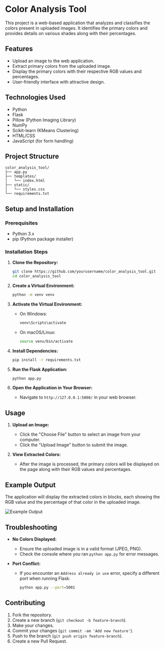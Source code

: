 # Color Analysis Tool

This project is a web-based application that analyzes and classifies the colors present in uploaded images. It identifies the primary colors and provides details on various shades along with their percentages.

## Features

- Upload an image to the web application.
- Extract primary colors from the uploaded image.
- Display the primary colors with their respective RGB values and percentages.
- User-friendly interface with attractive design.

## Technologies Used

- Python
- Flask
- Pillow (Python Imaging Library)
- NumPy
- Scikit-learn (KMeans Clustering)
- HTML/CSS
- JavaScript (for form handling)

## Project Structure

```
color_analysis_tool/
├── app.py
├── templates/
│   └── index.html
├── static/
│   └── styles.css
└── requirements.txt
```

## Setup and Installation

### Prerequisites

- Python 3.x
- pip (Python package installer)

### Installation Steps

1. **Clone the Repository:**

    ```bash
    git clone https://github.com/yourusername/color_analysis_tool.git
    cd color_analysis_tool
    ```

2. **Create a Virtual Environment:**

    ```bash
    python -m venv venv
    ```

3. **Activate the Virtual Environment:**

    - On Windows:
    
        ```bash
        venv\Scripts\activate
        ```
        
    - On macOS/Linux:
    
        ```bash
        source venv/bin/activate
        ```

4. **Install Dependencies:**

    ```bash
    pip install -r requirements.txt
    ```

5. **Run the Flask Application:**

    ```bash
    python app.py
    ```

6. **Open the Application in Your Browser:**

    - Navigate to `http://127.0.0.1:5000/` in your web browser.

## Usage

1. **Upload an Image:**
    - Click the "Choose File" button to select an image from your computer.
    - Click the "Upload Image" button to submit the image.

2. **View Extracted Colors:**
    - After the image is processed, the primary colors will be displayed on the page along with their RGB values and percentages.

## Example Output

The application will display the extracted colors in blocks, each showing the RGB value and the percentage of that color in the uploaded image.

![Example Output](https://i.imgur.com/Qu6uHcK.png)

## Troubleshooting

- **No Colors Displayed:**
  - Ensure the uploaded image is in a valid format (JPEG, PNG).
  - Check the console where you ran `python app.py` for error messages.

- **Port Conflict:**
  - If you encounter an `Address already in use` error, specify a different port when running Flask:
  
    ```bash
    python app.py --port=5001
    ```

## Contributing

1. Fork the repository.
2. Create a new branch (`git checkout -b feature-branch`).
3. Make your changes.
4. Commit your changes (`git commit -am 'Add new feature'`).
5. Push to the branch (`git push origin feature-branch`).
6. Create a new Pull Request.
